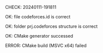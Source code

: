 CHECK: 20240111-191811
OK: file codeforces.id is correct
OK: folder prj.codeforces structure is correct
OK: CMake generator successed
ERROR: CMake build (MSVC x64) failed
